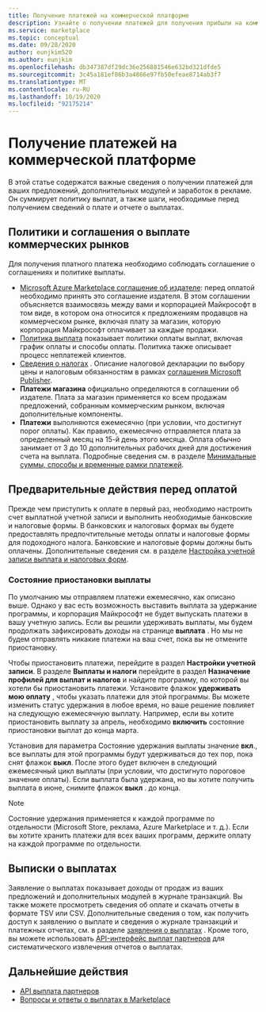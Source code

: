 ```yaml
---
title: Получение платежей на коммерческой платформе
description: Узнайте о получении платежей для получения прибыли на коммерческом рынке в Azure Marketplace. Включает политику вывыплаты, состояние удержания и выплата выписок.
ms.service: marketplace
ms.topic: conceptual
ms.date: 09/28/2020
author: eunjkim520
ms.author: eunjkim
ms.openlocfilehash: db347387df29dc36e256881546e632bd321dfde5
ms.sourcegitcommit: 3c45a181ef86b3a4866e97fb50efeae8714ab3f7
ms.translationtype: MT
ms.contentlocale: ru-RU
ms.lasthandoff: 10/19/2020
ms.locfileid: "92175214"
---
```

# <a name="getting-paid-in-the-commercial-marketplace"></a>Получение платежей на коммерческой платформе

В этой статье содержатся важные сведения о получении платежей для ваших предложений, дополнительных модулей и заработок в рекламе. Он суммирует политику выплат, а также шаги, необходимые перед получением сведений о плате и отчете о выплатах.

## <a name="commercial-marketplace-payout-policies-and-agreements"></a>Политики и соглашения о выплате коммерческих рынков

Для получения платного платежа необходимо соблюдать соглашение о соглашениях и политике выплаты.

- [Microsoft Azure Marketplace соглашение об издателе](https://go.microsoft.com/fwlink/p/?LinkID=699560): перед оплатой необходимо принять это соглашение издателя. В этом соглашении объясняется взаимосвязь между вами и корпорацией Майкрософт в том виде, в котором она относится к предложениям продавцов на коммерческом рынке, включая плату за магазин, которую корпорация Майкрософт оплачивает за каждые продажи.
- [Политика выплата](payout-policy-details.md) показывает политики оплаты выплат, включая график оплаты и способы оплаты. Политика также описывает процесс неплатежей клиентов.
- [Сведения о налогах](tax-details-marketplace.md) . Описание налоговой декларации по выбору цены и налоговым обязанностям в рамках [соглашения Microsoft Publisher](https://go.microsoft.com/fwlink/p/?LinkID=699560).
- **Платежи магазина** официально определяются в соглашении об издателе. Плата за магазин применяется ко всем продажам предложений, собранным коммерческим рынком, включая дополнительные компоненты.
- **Платежи** выполняются ежемесячно (при условии, что достигнут порог оплаты). Как правило, ежемесячно отправляется плата за определенный месяц на 15-й день этого месяца. Оплата обычно занимает от 3 до 10 дополнительных рабочих дней для достижения счета на выплата. Подробные сведения см. в разделе [Минимальные суммы, способы и временные рамки платежей](payment-thresholds-methods-timeframes.md).

## <a name="prerequisite-steps-before-getting-paid"></a>Предварительные действия перед оплатой

Прежде чем приступить к оплате в первый раз, необходимо настроить счет выплатной учетной записи и выполнить необходимые банковские и налоговые формы. В банковских и налоговых формах вы будете предоставлять предпочтительные методы оплаты и налоговые формы для подоходного налога. Банковские и налоговые формы должны быть оплачены. Дополнительные сведения см. в разделе [Настройка учетной записи выплата и налоговых форм](set-up-your-payout-account.md).

### <a name="payout-hold-status"></a>Состояние приостановки выплаты

По умолчанию мы отправляем платежи ежемесячно, как описано выше. Однако у вас есть возможность выставить выплата за удержание программы, и корпорация Майкрософт не будет выпускать платежи в вашу учетную запись. Если вы решили удерживать выплаты, мы будем продолжать зафиксировать доходы на странице **выплата** . Но мы не будем отправлять никакие платежи на ваш счет, пока вы не отмените приостановку.

Чтобы приостановить платежи, перейдите в раздел **Настройки учетной записи**. В разделе **Выплаты и налоги** перейдите в раздел **Назначение профилей для выплат и налогов** и найдите программу, по которой вы хотели бы приостановить платежи. Установите флажок **удерживать мою оплату** , чтобы указать платежи для этой программы. Вы можете изменить статус удержания в любое время, но ваше решение повлияет на следующую ежемесячную выплату. Например, если вы хотите приостановить выплату за апрель, необходимо **включить** состояние приостановки выплат до конца марта.

Установив для параметра Состояние удержания выплаты значение **вкл**., все выплаты для этой программы будут удерживаться до тех пор, пока снят флажок **выкл**. После этого будет включен в следующий ежемесячный цикл выплаты (при условии, что достигнуто пороговое значение оплаты). Если выплата была удержана, но вы хотите получить выплата в июне, снимите флажок **выкл** . до конца.

>[!Note]
> Состояние удержания применяется к каждой программе по отдельности (Microsoft Store, реклама, Azure Marketplace и т. д.). Если вы хотите хранить платежи для всех ваших программ, держите оплату на каждой программе по отдельности.

## <a name="payout-statements"></a>Выписки о выплатах

Заявление о выплатах показывает доходы от продаж из ваших предложений и дополнительных модулей в журнале транзакций. Вы также можете просмотреть сведения об оплате и скачать отчеты в формате TSV или CSV. Дополнительные сведения о том, как получить доступ к заявлению о выплате и сведения о журнале транзакций и платежных отчетах, см. в разделе [заявления о выплатах](payout-statement.md) . Кроме того, вы можете использовать [API-интерфейс выплат партнеров](https://apidocs.microsoft.com/services/partnerpayouts) для систематического извлечения отчетов о выплатах.

## <a name="next-steps"></a>Дальнейшие действия

- [API выплата партнеров](https://apidocs.microsoft.com/services/partnerpayouts)
- [Вопросы и ответы о выплатах в Marketplace](payout-faq.md)
